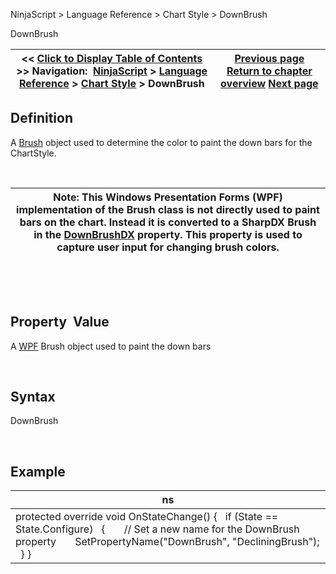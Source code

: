 ﻿


NinjaScript \> Language Reference \> Chart Style \> DownBrush






















DownBrush







| \<\< [Click to Display Table of Contents](downbrush.md) \>\> **Navigation:**     [NinjaScript](ninjascript.md) \> [Language Reference](language_reference_wip.md) \> [Chart Style](chart_style.md) \> DownBrush | [Previous page](chartstyletype.md) [Return to chapter overview](chart_style.md) [Next page](downbrushdx.md) |
| --- | --- |











## Definition


A [Brush](https://msdn.microsoft.com/en-us/library/system.windows.media.brush(v=vs.110).aspx) object used to determine the color to paint the down bars for the ChartStyle.


 




| Note: This Windows Presentation Forms (WPF) implementation of the Brush class is not directly used to paint bars on the chart. Instead it is converted to a SharpDX Brush in the [DownBrushDX](downbrushdx.md) property. This property is used to capture user input for changing brush colors. |
| --- |



 


 


## Property  Value


A [WPF](https://msdn.microsoft.com/en-us/library/ms754130(v=vs.110).aspx) Brush object used to paint the down bars


 


## Syntax


DownBrush


 


## Example




| ns |
| --- |
| protected override void OnStateChange() {    if (State \=\= State.Configure)    {        // Set a new name for the DownBrush property        SetPropertyName("DownBrush", "DecliningBrush");    } } |









